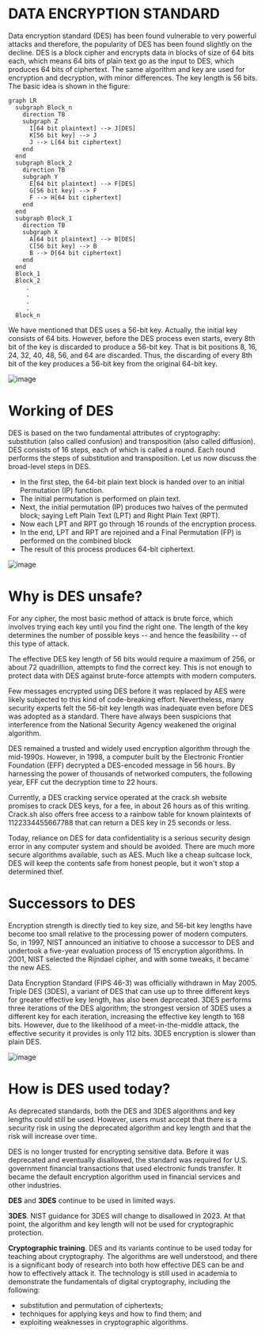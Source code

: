 # DATA ENCRYPTION STANDARD
Data encryption standard (DES) has been found vulnerable to very powerful attacks and therefore, the popularity of DES has been found slightly on the decline. DES is a block cipher and encrypts data in blocks of size of 64 bits each, which means 64 bits of plain text go as the input to DES, which produces 64 bits of ciphertext. The same algorithm and key are used for encryption and decryption, with minor differences. The key length is 56 bits. The basic idea is shown in the figure:

```mermaid
graph LR
  subgraph Block_n
    direction TB
    subgraph Z
      I[64 bit plaintext] --> J[DES]
      K[56 bit key] --> J
      J --> L[64 bit ciphertext]
    end
  end
  subgraph Block_2
    direction TB
    subgraph Y
      E[64 bit plaintext] --> F[DES]
      G[56 bit key] --> F
      F --> H[64 bit ciphertext]
    end
  end
  subgraph Block_1
    direction TB
    subgraph X
      A[64 bit plaintext] --> B[DES]
      C[56 bit key] --> B
      B --> D[64 bit ciphertext]
    end
  end
  Block_1
  Block_2
     .
     .
     .
     .
  Block_n
```
We have mentioned that DES uses a 56-bit key. Actually, the initial key consists of 64 bits. However, before the DES process even starts, every 8th bit of the key is discarded to produce a 56-bit key. That is bit positions 8, 16, 24, 32, 40, 48, 56, and 64 are discarded. Thus, the discarding of every 8th bit of the key produces a 56-bit key from the original 64-bit key.

![image](https://user-images.githubusercontent.com/19537472/194231501-ea9e49b1-8561-40a2-b5f3-45502a08f6c5.png)

# Working of DES

DES is based on the two fundamental attributes of cryptography: substitution (also called confusion) and transposition (also called diffusion). DES consists of 16 steps, each of which is called a round. Each round performs the steps of substitution and transposition. Let us now discuss the broad-level steps in DES. 

 - In the first step, the 64-bit plain text block is handed over to an initial Permutation (IP) function.
 - The initial permutation is performed on plain text.
 - Next, the initial permutation (IP) produces two halves of the permuted block; saying Left Plain Text (LPT) and Right Plain Text (RPT).
 - Now each LPT and RPT go through 16 rounds of the encryption process.
 - In the end, LPT and RPT are rejoined and a Final Permutation (FP) is performed on the combined block
 - The result of this process produces 64-bit ciphertext.

![image](https://user-images.githubusercontent.com/19537472/194227063-2252cb42-a19c-4923-afa5-e5c4208404b6.png)

# Why is DES unsafe?
For any cipher, the most basic method of attack is brute force, which involves trying each key until you find the right one. The length of the key determines the number of possible keys -- and hence the feasibility -- of this type of attack.

The effective DES key length of 56 bits would require a maximum of 256, or about 72 quadrillion, attempts to find the correct key. This is not enough to protect data with DES against brute-force attempts with modern computers.

Few messages encrypted using DES before it was replaced by AES were likely subjected to this kind of code-breaking effort. Nevertheless, many security experts felt the 56-bit key length was inadequate even before DES was adopted as a standard. There have always been suspicions that interference from the National Security Agency weakened the original algorithm.

DES remained a trusted and widely used encryption algorithm through the mid-1990s. However, in 1998, a computer built by the Electronic Frontier Foundation (EFF) decrypted a DES-encoded message in 56 hours. By harnessing the power of thousands of networked computers, the following year, EFF cut the decryption time to 22 hours.

Currently, a DES cracking service operated at the crack.sh website promises to crack DES keys, for a fee, in about 26 hours as of this writing. Crack.sh also offers free access to a rainbow table for known plaintexts of 1122334455667788 that can return a DES key in 25 seconds or less.

Today, reliance on DES for data confidentiality is a serious security design error in any computer system and should be avoided. There are much more secure algorithms available, such as AES. Much like a cheap suitcase lock, DES will keep the contents safe from honest people, but it won't stop a determined thief.

# Successors to DES
Encryption strength is directly tied to key size, and 56-bit key lengths have become too small relative to the processing power of modern computers. So, in 1997, NIST announced an initiative to choose a successor to DES and undertook a five-year evaluation process of 15 encryption algorithms. In 2001, NIST selected the Rijndael cipher, and with some tweaks, it became the new AES.

Data Encryption Standard (FIPS 46-3) was officially withdrawn in May 2005. Triple DES (3DES), a variant of DES that can use up to three different keys for greater effective key length, has also been deprecated. 3DES performs three iterations of the DES algorithm; the strongest version of 3DES uses a different key for each iteration, increasing the effective key length to 168 bits. However, due to the likelihood of a meet-in-the-middle attack, the effective security it provides is only 112 bits. 3DES encryption is slower than plain DES.

![image](https://user-images.githubusercontent.com/19537472/194232208-2e946f92-ad50-4cbc-bc23-89bbad7f29d5.png)

# How is DES used today?
As deprecated standards, both the DES and 3DES algorithms and key lengths could still be used. However, users must accept that there is a security risk in using the deprecated algorithm and key length and that the risk will increase over time.

DES is no longer trusted for encrypting sensitive data. Before it was deprecated and eventually disallowed, the standard was required for U.S. government financial transactions that used electronic funds transfer. It became the default encryption algorithm used in financial services and other industries.

**DES** and **3DES** continue to be used in limited ways.

**3DES**. NIST guidance for 3DES will change to disallowed in 2023. At that point, the algorithm and key length will not be used for cryptographic protection.

**Cryptographic training**. DES and its variants continue to be used today for teaching about cryptography. The algorithms are well understood, and there is a significant body of research into both how effective DES can be and how to effectively attack it. The technology is still used in academia to demonstrate the fundamentals of digital cryptography, including the following:

 - substitution and permutation of ciphertexts;
 - techniques for applying keys and how to find them; and
 - exploiting weaknesses in cryptographic algorithms.
